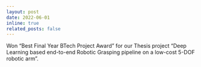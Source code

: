 ```yaml
---
layout: post
date: 2022-06-01 
inline: true
related_posts: false
---
```


Won “Best Final Year BTech Project Award” for our Thesis project “Deep Learning based end-to-end Robotic Grasping pipeline on a low-cost 5-DOF robotic arm”.